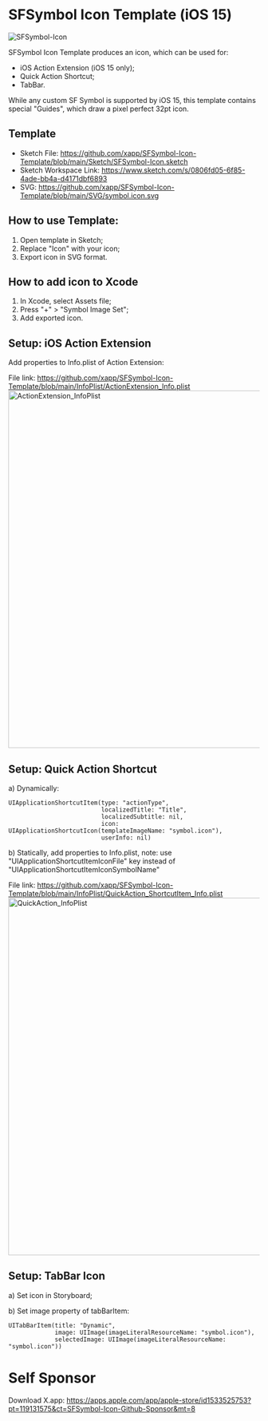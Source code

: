 # SFSymbol Icon Template (iOS 15)

![SFSymbol-Icon](https://user-images.githubusercontent.com/7535389/143172026-72f7de0a-5713-4887-b099-5ef141e3351a.png)

SFSymbol Icon Template produces an icon, which can be used for: 

- iOS Action Extension (iOS 15 only);
- Quick Action Shortcut;
- TabBar.

While any custom SF Symbol is supported by iOS 15, this template contains special "Guides", which draw a pixel perfect 32pt icon.



## Template
- Sketch File: https://github.com/xapp/SFSymbol-Icon-Template/blob/main/Sketch/SFSymbol-Icon.sketch
- Sketch Workspace Link: https://www.sketch.com/s/0806fd05-6f85-4ade-bb4a-d4171dbf6893
- SVG: https://github.com/xapp/SFSymbol-Icon-Template/blob/main/SVG/symbol.icon.svg


## How to use Template:
1. Open template in Sketch;
2. Replace "Icon" with your icon;
3. Export icon in SVG format.


## How to add icon to Xcode
1. In Xcode, select Assets file;
2. Press "+" > "Symbol Image Set";
3. Add exported icon.



## Setup: iOS Action Extension
Add properties to Info.plist of Action Extension:

File link: https://github.com/xapp/SFSymbol-Icon-Template/blob/main/InfoPlist/ActionExtension_Info.plist
<img width="716" alt="ActionExtension_InfoPlist" src="https://user-images.githubusercontent.com/7535389/143162528-8409e516-bbf5-4b08-83d3-645d8ddcdcb3.png">



## Setup: Quick Action Shortcut
a) Dynamically:
```
UIApplicationShortcutItem(type: "actionType",
                          localizedTitle: "Title",
                          localizedSubtitle: nil,
                          icon: UIApplicationShortcutIcon(templateImageName: "symbol.icon"),
                          userInfo: nil)
```

b) Statically, add properties to Info.plist, note: use "UIApplicationShortcutItemIconFile" key instead of "UIApplicationShortcutItemIconSymbolName"

File link: https://github.com/xapp/SFSymbol-Icon-Template/blob/main/InfoPlist/QuickAction_ShortcutItem_Info.plist
<img width="716" alt="QuickAction_InfoPlist" src="https://user-images.githubusercontent.com/7535389/143162523-45a6a850-dbe0-44f8-a8f6-eed35ea1a939.png">


## Setup: TabBar Icon
a) Set icon in Storyboard;

b) Set image property of tabBarItem:
```
UITabBarItem(title: "Dynamic",
             image: UIImage(imageLiteralResourceName: "symbol.icon"),
             selectedImage: UIImage(imageLiteralResourceName: "symbol.icon"))
```


# Self Sponsor
Download X.app: https://apps.apple.com/app/apple-store/id1533525753?pt=119131575&ct=SFSymbol-Icon-Github-Sponsor&mt=8
